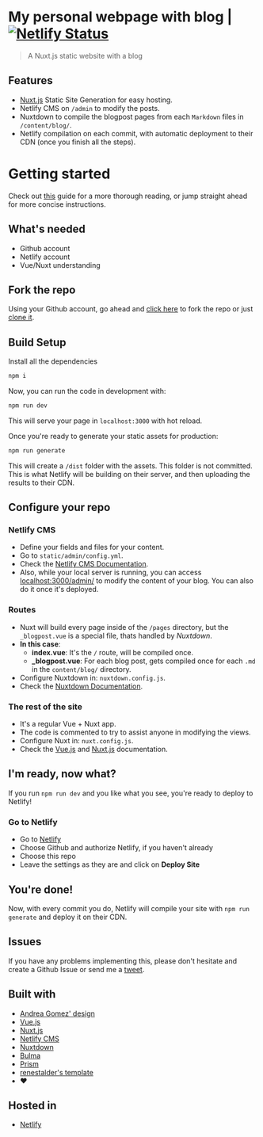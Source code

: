 # My personal webpage with blog | [![Netlify Status](https://api.netlify.com/api/v1/badges/08d286ac-4549-4511-8d6d-2dc59e21b79a/deploy-status)](https://app.netlify.com/sites/israelmuca/deploys)  
> A Nuxt.js static website with a blog

## Features
- [Nuxt.js](https://nuxtjs.org/) Static Site Generation for easy hosting.
- Netlify CMS on `/admin` to modify the posts.
- Nuxtdown to compile the blogpost pages from each `Markdown` files in `/content/blog/`.
- Netlify compilation on each commit, with automatic deployment to their CDN (once you finish all the steps).

# Getting started
Check out [this](https://israelmuca.dev/blog/jamstack-and-cd-pipelines-create-a-blog-with-nuxt-netlify-cms-and-netlify/) guide for a more thorough reading, or jump straight ahead for more concise instructions.

## What's needed
- Github account
- Netlify account
- Vue/Nuxt understanding

## Fork the repo
Using your Github account, go ahead and [click here](https://github.com/israelmuca/israelmuca.dev/fork) to fork the repo or just [clone it](https://github.com/israelmuca/israelmuca.dev).

## Build Setup
Install all the dependencies
``` bash
npm i
```

Now, you can run the code in development with:
``` bash
npm run dev
```
This will serve your page in `localhost:3000` with hot reload.

Once you're ready to generate your static assets for production:
``` bash
npm run generate
```
This will create a `/dist` folder with the assets. This folder is not committed.  
This is what Netlify will be building on their server, and then uploading the results to their CDN.

## Configure your repo  

### Netlify CMS
- Define your fields and files for your content.
- Go to `static/admin/config.yml`.
- Check the [Netlify CMS Documentation](https://www.netlifycms.org/docs/configuration-options/).
- Also, while your local server is running, you can access [localhost:3000/admin/](localhost:3000/admin/) to modify the content of your blog. You can also do it once it's deployed.

### Routes
- Nuxt will build every page inside of the `/pages` directory, but the `_blogpost.vue` is a special file, thats handled by *Nuxtdown*.
- **In this case**:
  - **index.vue**: It's the `/` route, will be compiled once.
  - **_blogpost.vue**: For each blog post, gets compiled once for each `.md` in the `content/blog/` directory.
- Configure Nuxtdown in: `nuxtdown.config.js`.
- Check the [Nuxtdown Documentation](https://github.com/joostdecock/nuxtdown-module/blob/master/README.md).

### The rest of the site
- It's a regular Vue + Nuxt app.
- The code is commented to try to assist anyone in modifying the views.
- Configure Nuxt in: `nuxt.config.js`.
- Check the [Vue.js](https://vuejs.org/v2/guide/) and [Nuxt.js](https://nuxtjs.org/guide/) documentation.

## I'm ready, now what?
If you run `npm run dev` and you like what you see, you're ready to deploy to Netlify!

### Go to Netlify
- Go to [Netlify](https://app.netlify.com/start)
- Choose Github and authorize Netlify, if you haven't already
- Choose this repo
- Leave the settings as they are and click on **Deploy Site**

## You're done!
Now, with every commit you do, Netlify will compile your site with `npm run generate` and deploy it on their CDN.

## Issues
If you have any problems implementing this, please don't hesitate and create a Github Issue or send me a [tweet](https://twitter.com/IsraelMuCa).

## Built with
- [Andrea Gomez' design](https://twitter.com/acgomezu)
- [Vue.js](https://vuejs.org/)
- [Nuxt.js](https://nuxtjs.org/)
- [Netlify CMS](https://www.netlifycms.org/)
- [Nuxtdown](https://www.npmjs.com/package/nuxtdown)
- [Bulma](https://www.bulma.io)
- [Prism](https://prismjs.com/)
- [renestalder's template](https://github.com/renestalder/nuxt-netlify-cms-starter-template)
- ❤️

## Hosted in
- [Netlify](https://www.netlify.com/)
